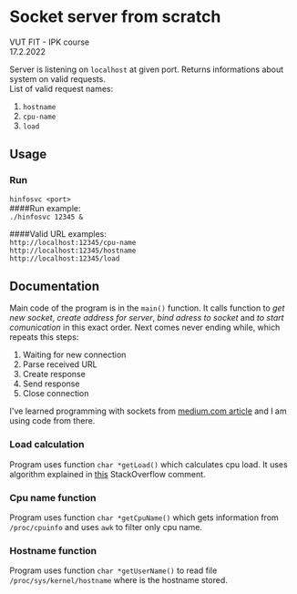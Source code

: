 # Socket server from scratch
VUT FIT - IPK course  
17.2.2022

Server is listening on `localhost` at given port. Returns informations about system on valid requests.  
List of valid request names:
1. `hostname`
2. `cpu-name`
3. `load`
## Usage
### Run
`hinfosvc <port>`  
####Run example:  
`./hinfosvc 12345 &`  

####Valid URL examples:   
`http://localhost:12345/cpu-name`   
`http://localhost:12345/hostname`   
`http://localhost:12345/load`

## Documentation
Main code of the program is in the `main()` function. It calls function to _get new socket_, _create address for server_, _bind adress to socket_ and _to start comunication_ in this exact order. Next comes never ending while, which repeats this steps:
1. Waiting for new connection
2. Parse received URL
3. Create response
4. Send response
5. Close connection

I've learned programming with sockets from [medium.com article](https://medium.com/from-the-scratch/http-server-what-do-you-need-to-know-to-build-a-simple-http-server-from-scratch-d1ef8945e4fa) and I am using code from there.

### Load calculation
Program uses function `char *getLoad()` which calculates cpu load. It uses algorithm explained in [this](https://stackoverflow.com/a/23376195) StackOverflow comment.

### Cpu name function
Program uses function `char *getCpuName()` which gets information from `/proc/cpuinfo` and uses `awk` to filter only cpu name.

### Hostname function
Program uses function `char *getUserName()` to read file `/proc/sys/kernel/hostname` where is the hostname stored.



